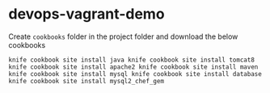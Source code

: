 # devops-vagrant-demo

Create `cookbooks` folder in the project folder and download the below cookbooks

`knife cookbook site install java
knife cookbook site install tomcat8
knife cookbook site install apache2
knife cookbook site install maven
knife cookbook site install mysql
knife cookbook site install database
knife cookbook site install mysql2_chef_gem`

